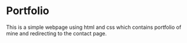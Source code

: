 # Portfolio
This is a simple webpage using html and css which contains portfolio of mine and redirecting to the contact page.
